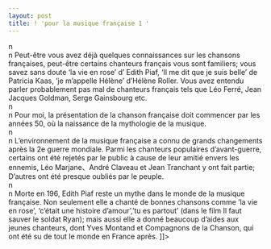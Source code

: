 ```yaml
---
layout: post
title: ! 'pour la musique française 1 '
---
```


<p>n<br />n Peut-être vous avez déjà quelques connaissances sur les chansons françaises, peut-être certains chanteurs français vous sont familiers; vous savez sans doute ‘la vie en rose’ d’ Edith Piaf, ‘Il me dit que je suis belle’ de Patricia Kaas, ‘je m’appelle Hélène’ d’Hélène Roller. Vous avez entendu parler probablement pas mal de chanteurs français tels que Léo Ferré, Jean Jacques Goldman, Serge Gainsbourg etc.<br />n<br />n   Pour moi, la présentation de la chanson française doit commencer par les années 50, où la naissance de la mythologie de la musique.<br />n<br />n   L’environnement de la musique française a connu de grands changements après la 2e guerre mondiale. Parmi les chanteurs populaires d’avant-guerre, certains ont été rejetés par le public à cause de leur amitié envers les ennemis, Léo Marjane、André Claveau et Jean Tranchant y ont fait partie; D’autres ont été presque oubliés par le peuple.<br />n<br />n   Morte en 196, Edith Piaf reste un mythe dans le monde de la musique française. Non seulement elle a chanté de bonnes chansons comme ’la vie en rose’, ‘c’était une histoire d’amour’,’tu es partout’ (dans le film Il faut sauver le soldat Ryan); mais aussi elle a donné beaucoup d’aides aux jeunes chanteurs, dont Yves Montand et Compagnons de la Chanson, qui ont été su de tout le monde en France après. ]]&gt;
</p>

